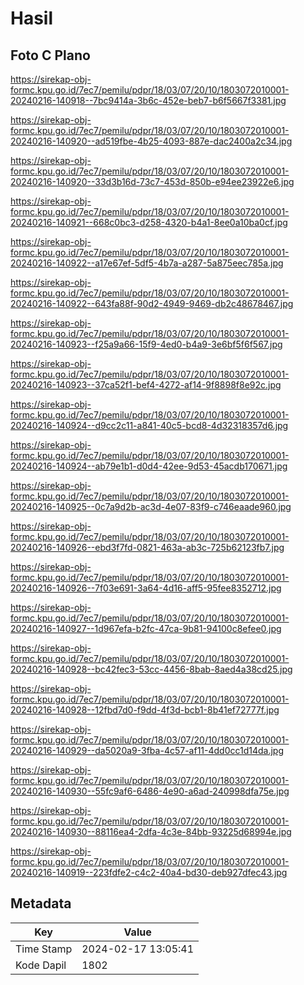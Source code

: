 # Hasil

## Foto C Plano

https://sirekap-obj-formc.kpu.go.id/7ec7/pemilu/pdpr/18/03/07/20/10/1803072010001-20240216-140918--7bc9414a-3b6c-452e-beb7-b6f5667f3381.jpg

https://sirekap-obj-formc.kpu.go.id/7ec7/pemilu/pdpr/18/03/07/20/10/1803072010001-20240216-140920--ad519fbe-4b25-4093-887e-dac2400a2c34.jpg

https://sirekap-obj-formc.kpu.go.id/7ec7/pemilu/pdpr/18/03/07/20/10/1803072010001-20240216-140920--33d3b16d-73c7-453d-850b-e94ee23922e6.jpg

https://sirekap-obj-formc.kpu.go.id/7ec7/pemilu/pdpr/18/03/07/20/10/1803072010001-20240216-140921--668c0bc3-d258-4320-b4a1-8ee0a10ba0cf.jpg

https://sirekap-obj-formc.kpu.go.id/7ec7/pemilu/pdpr/18/03/07/20/10/1803072010001-20240216-140922--a17e67ef-5df5-4b7a-a287-5a875eec785a.jpg

https://sirekap-obj-formc.kpu.go.id/7ec7/pemilu/pdpr/18/03/07/20/10/1803072010001-20240216-140922--643fa88f-90d2-4949-9469-db2c48678467.jpg

https://sirekap-obj-formc.kpu.go.id/7ec7/pemilu/pdpr/18/03/07/20/10/1803072010001-20240216-140923--f25a9a66-15f9-4ed0-b4a9-3e6bf5f6f567.jpg

https://sirekap-obj-formc.kpu.go.id/7ec7/pemilu/pdpr/18/03/07/20/10/1803072010001-20240216-140923--37ca52f1-bef4-4272-af14-9f8898f8e92c.jpg

https://sirekap-obj-formc.kpu.go.id/7ec7/pemilu/pdpr/18/03/07/20/10/1803072010001-20240216-140924--d9cc2c11-a841-40c5-bcd8-4d32318357d6.jpg

https://sirekap-obj-formc.kpu.go.id/7ec7/pemilu/pdpr/18/03/07/20/10/1803072010001-20240216-140924--ab79e1b1-d0d4-42ee-9d53-45acdb170671.jpg

https://sirekap-obj-formc.kpu.go.id/7ec7/pemilu/pdpr/18/03/07/20/10/1803072010001-20240216-140925--0c7a9d2b-ac3d-4e07-83f9-c746eaade960.jpg

https://sirekap-obj-formc.kpu.go.id/7ec7/pemilu/pdpr/18/03/07/20/10/1803072010001-20240216-140926--ebd3f7fd-0821-463a-ab3c-725b62123fb7.jpg

https://sirekap-obj-formc.kpu.go.id/7ec7/pemilu/pdpr/18/03/07/20/10/1803072010001-20240216-140926--7f03e691-3a64-4d16-aff5-95fee8352712.jpg

https://sirekap-obj-formc.kpu.go.id/7ec7/pemilu/pdpr/18/03/07/20/10/1803072010001-20240216-140927--1d967efa-b2fc-47ca-9b81-94100c8efee0.jpg

https://sirekap-obj-formc.kpu.go.id/7ec7/pemilu/pdpr/18/03/07/20/10/1803072010001-20240216-140928--bc42fec3-53cc-4456-8bab-8aed4a38cd25.jpg

https://sirekap-obj-formc.kpu.go.id/7ec7/pemilu/pdpr/18/03/07/20/10/1803072010001-20240216-140928--12fbd7d0-f9dd-4f3d-bcb1-8b41ef72777f.jpg

https://sirekap-obj-formc.kpu.go.id/7ec7/pemilu/pdpr/18/03/07/20/10/1803072010001-20240216-140929--da5020a9-3fba-4c57-af11-4dd0cc1d14da.jpg

https://sirekap-obj-formc.kpu.go.id/7ec7/pemilu/pdpr/18/03/07/20/10/1803072010001-20240216-140930--55fc9af6-6486-4e90-a6ad-240998dfa75e.jpg

https://sirekap-obj-formc.kpu.go.id/7ec7/pemilu/pdpr/18/03/07/20/10/1803072010001-20240216-140930--88116ea4-2dfa-4c3e-84bb-93225d68994e.jpg

https://sirekap-obj-formc.kpu.go.id/7ec7/pemilu/pdpr/18/03/07/20/10/1803072010001-20240216-140919--223fdfe2-c4c2-40a4-bd30-deb927dfec43.jpg


## Metadata

| Key        | Value               |
| ---------- | ------------------- |
| Time Stamp | 2024-02-17 13:05:41 |
| Kode Dapil | 1802                |




